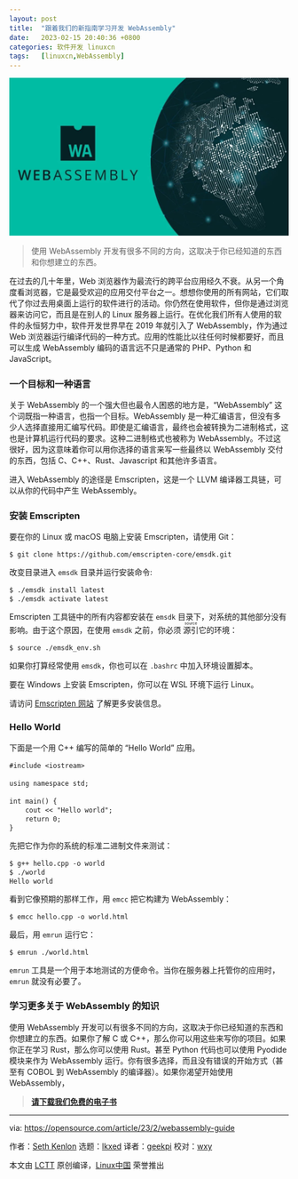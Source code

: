 ```yaml
---
layout: post
title:	"跟着我们的新指南学习开发 WebAssembly"
date:	2023-02-15 20:40:36 +0800 
categories:	软件开发 linuxcn 
tags:	[linuxcn,WebAssembly]
---
```



![](/Asserts/Images/album/202302/15/204034uy4t9h6z6o06hj6j.jpg)



> 
> 使用 WebAssembly 开发有很多不同的方向，这取决于你已经知道的东西和你想建立的东西。
> 
> 
> 


在过去的几十年里，Web 浏览器作为最流行的跨平台应用经久不衰。从另一个角度看浏览器，它是最受欢迎的应用交付平台之一。想想你使用的所有网站，它们取代了你过去用桌面上运行的软件进行的活动。你仍然在使用软件，但你是通过浏览器来访问它，而且是在别人的 Linux 服务器上运行。在优化我们所有人使用的软件的永恒努力中，软件开发世界早在 2019 年就引入了 WebAssembly，作为通过 Web 浏览器运行编译代码的一种方式。应用的性能比以往任何时候都要好，而且可以生成 WebAssembly 编码的语言远不只是通常的 PHP、Python 和 JavaScript。


### 一个目标和一种语言


关于 WebAssembly 的一个强大但也最令人困惑的地方是，“WebAssembly” 这个词既指一种语言，也指一个目标。WebAssembly 是一种汇编语言，但没有多少人选择直接用汇编写代码。即使是汇编语言，最终也会被转换为二进制格式，这也是计算机运行代码的要求。这种二进制格式也被称为 WebAssembly。不过这很好，因为这意味着你可以用你选择的语言来写一些最终以 WebAssembly 交付的东西，包括 C、C++、Rust、Javascript 和其他许多语言。


进入 WebAssembly 的途径是 Emscripten，这是一个 LLVM 编译器工具链，可以从你的代码中产生 WebAssembly。


### 安装 Emscripten


要在你的 Linux 或 macOS 电脑上安装 Emscripten，请使用 Git：



```
$ git clone https://github.com/emscripten-core/emsdk.git

```

改变目录进入 `emsdk` 目录并运行安装命令:



```
$ ./emsdk install latest
$ ./emsdk activate latest

```

Emscripten 工具链中的所有内容都安装在 `emsdk` 目录下，对系统的其他部分没有影响。由于这个原因，在使用 `emsdk` 之前，你必须 <ruby> 源引 <rt>  source </rt></ruby> 它的环境：



```
$ source ./emsdk_env.sh

```

如果你打算经常使用 `emsdk`，你也可以在 `.bashrc` 中加入环境设置脚本。


要在 Windows 上安装 Emscripten，你可以在 WSL 环境下运行 Linux。


请访问 [Emscripten 网站](https://emscripten.org/) 了解更多安装信息。


### Hello World


下面是一个用 C++ 编写的简单的 “Hello World” 应用。



```
#include <iostream>

using namespace std;

int main() {
    cout << "Hello world";
    return 0;
}

```

先把它作为你的系统的标准二进制文件来测试：



```
$ g++ hello.cpp -o world
$ ./world
Hello world

```

看到它像预期的那样工作，用 `emcc` 把它构建为 WebAssembly：



```
$ emcc hello.cpp -o world.html

```

最后，用 `emrun` 运行它：



```
$ emrun ./world.html

```

`emrun` 工具是一个用于本地测试的方便命令。当你在服务器上托管你的应用时，`emrun` 就没有必要了。


### 学习更多关于 WebAssembly 的知识


使用 WebAssembly 开发可以有很多不同的方向，这取决于你已经知道的东西和你想建立的东西。如果你了解 C 或 C++，那么你可以用这些来写你的项目。如果你正在学习 Rust，那么你可以使用 Rust。甚至 Python 代码也可以使用 Pyodide 模块来作为 WebAssembly 运行。你有很多选择，而且没有错误的开始方式（甚至有 COBOL 到 WebAssembly 的编译器）。如果你渴望开始使用 WebAssembly，



> 
> **[请下载我们免费的电子书](https://opensource.com/downloads/webassembly-ebook)**
> 
> 
> 




---


via: <https://opensource.com/article/23/2/webassembly-guide>


作者：[Seth Kenlon](https://opensource.com/users/seth) 选题：[lkxed](https://github.com/lkxed/) 译者：[geekpi](https://github.com/geekpi) 校对：[wxy](https://github.com/wxy)


本文由 [LCTT](https://github.com/LCTT/TranslateProject) 原创编译，[Linux中国](https://linux.cn/) 荣誉推出
